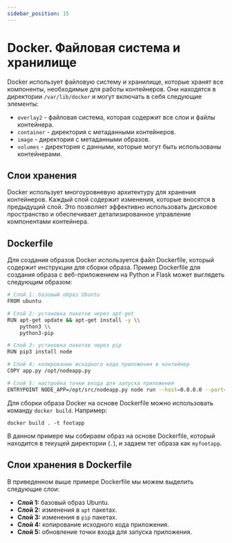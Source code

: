 ```yaml
---
sidebar_position: 15
---
```


# Docker. Файловая система и хранилище

Docker использует файловую систему и хранилище, которые хранят все компоненты, необходимые для работы контейнеров. Они находятся в директории `/var/lib/docker` и могут включать в себя следующие элементы:

- `overlay2` - файловая система, которая содержит все слои и файлы контейнера.
- `container` - директория с метаданными контейнеров.
- `image` - директория с метаданными образов.
- `volumes` - директория с данными, которые могут быть использованы контейнерами.

## Слои хранения

Docker использует многоуровневую архитектуру для хранения контейнеров. Каждый слой содержит изменения, которые вносятся в предыдущий слой. Это позволяет эффективно использовать дисковое пространство и обеспечивает детализированное управление компонентами контейнера.

## Dockerfile

Для создания образов Docker используется файл Dockerfile, который содержит инструкции для сборки образа. Пример Dockerfile для создания образа с веб-приложением на Python и Flask может выглядеть следующим образом:

```bash
# Слой 1: базовый образ Ubuntu
FROM ubuntu

# Слой 2: установка пакетов через apt-get
RUN apt-get update && apt-get install -y \\
    python3 \\
    python3-pip

# Слой 3: установка пакетов через pip
RUN pip3 install node

# Слой 4: копирование исходного кода приложения в контейнер
COPY app.py /opt/nodeapp.py

# Слой 5: настройка точки входа для запуска приложения
ENTRYPOINT NODE_APP=/opt/src/nodeapp.py node run --host=0.0.0.0 --port=8080
```

Для сборки образа Docker на основе Dockerfile можно использовать команду `docker build`. Например:

```
docker build . -t footapp

```

В данном примере мы собираем образ на основе Dockerfile, который находится в текущей директории (`.`), и задаем тег образа как `myfootapp`.

## Слои хранения в Dockerfile

В приведенном выше примере Dockerfile мы можем выделить следующие слои:

- **Слой 1:** базовый образ Ubuntu.
- **Слой 2:** изменения в `apt` пакетах.
- **Слой 3:** изменения в `pip` пакетах.
- **Слой 4:** копирование исходного кода приложения.
- **Слой 5:** обновление точки входа для запуска приложения.